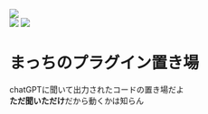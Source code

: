 ![](https://img.shields.io/github/followers/jpbtk?style=social)  
![](https://img.shields.io/github/downloads/jpbtk/plugin-okiba/total)
![](https://img.shields.io/github/directory-file-count/jpbtk/plugin-okiba)
# まっちのプラグイン置き場
chatGPTに聞いて出力されたコードの置き場だよ  
**ただ聞いただけ**だから動くかは知らん
